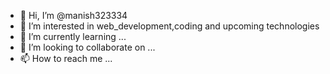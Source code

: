 - 👋 Hi, I’m @manish323334
- 👀 I’m interested in web_development,coding and upcoming technologies
- 🌱 I’m currently learning ...
- 💞️ I’m looking to collaborate on ...
- 📫 How to reach me ...

<!---
manish323334/manish323334 is a ✨ special ✨ repository because its `README.md` (this file) appears on your GitHub profile.
You can click the Preview link to take a look at your changes.
--->
